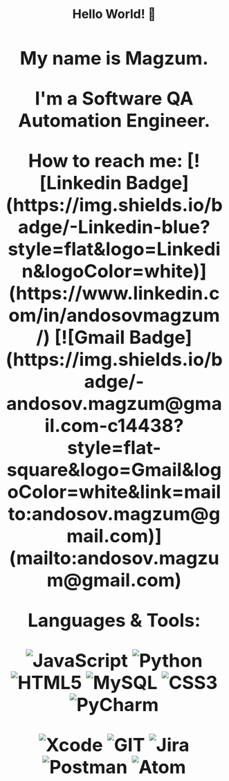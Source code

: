 <h1 align="center">
<div align="center">
Hello World! 👋 
<h2 align="center">
My name is Magzum. 
  
  I'm a Software QA Automation Engineer.

<div>
  How to reach me:  [![Linkedin Badge](https://img.shields.io/badge/-Linkedin-blue?style=flat&logo=Linkedin&logoColor=white)](https://www.linkedin.com/in/andosovmagzum/) [![Gmail Badge](https://img.shields.io/badge/-andosov.magzum@gmail.com-c14438?style=flat-square&logo=Gmail&logoColor=white&link=mailto:andosov.magzum@gmail.com)](mailto:andosov.magzum@gmail.com)

Languages & Tools:
<div>
  
  
![JavaScript](https://img.shields.io/badge/JavaScript-323330?style=for-the-badge&logo=javascript&logoColor=F7DF1E)
![Python](https://img.shields.io/badge/Python-FFD43B?style=for-the-badge&logo=python&logoColor=blue)
![HTML5](https://img.shields.io/badge/HTML5-E34F26?style=for-the-badge&logo=html5&logoColor=white)
![MySQL](https://img.shields.io/badge/MySQL-005C84?style=for-the-badge&logo=mysql&logoColor=white)
![CSS3](https://img.shields.io/badge/CSS3-1572B6?style=for-the-badge&logo=css3&logoColor=white)
![PyCharm](https://img.shields.io/badge/PyCharm-000000.svg?&style=for-the-badge&logo=PyCharm&logoColor=white)
 
 ![Xcode](https://img.shields.io/badge/Xcode-007ACC?style=for-the-badge&logo=Xcode&logoColor=white)
 ![GIT](https://img.shields.io/badge/GIT-E44C30?style=for-the-badge&logo=git&logoColor=white)
 ![Jira](https://img.shields.io/badge/Jira-0052CC?style=for-the-badge&logo=Jira&logoColor=white)
 ![Postman](https://img.shields.io/badge/Postman-FF6C37?style=for-the-badge&logo=Postman&logoColor=white)
 ![Atom](https://img.shields.io/badge/Atom-66595C?style=for-the-badge&logo=Atom&logoColor=white)
